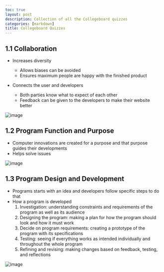 ```yaml
---
toc: true
layout: post
description: Collection of all the Collegeboard quizzes
categories: [markdown]
title: Collegeboard Quizzes
---
```


## 1.1 Collaboration

- Increases diversity

  - Allows biases can be avoided
  - Ensures maximum people are happy with the finished product

- Connects the user and developers

  - Both parties know what to expect of each other
  - Feedback can be given to the developers to make their website better

![image](https://user-images.githubusercontent.com/82348259/193751019-35d18bbf-b040-4aa5-bf1a-0cf6bf63c719.png)

## 1.2 Program Function and Purpose

- Computer innovations are created for a purpose and that purpose guides their developments
- Helps solve issues

![image](https://user-images.githubusercontent.com/82348259/193751140-bf6a6261-7415-4303-9892-b0d67c8205ce.png)

## 1.3 Program Design and Development

- Programs starts with an idea and developers follow specific steps to do that
- How a program is developed
  1. Investigation: understanding constraints and requirements of the program as well as its audience
  2. Designing the program: making a plan for how the program should look and how it must work
  3. Decide on program requirements: creating a prototype of the program with its specifications
  4. Testing: seeing if everything works as intended individually and throughout the whole program
  5. Refining and revising: making changes based on feedback, testing, and reflections

![image](https://user-images.githubusercontent.com/82348259/193751223-f6697e82-deff-4cb0-ba0c-1024469d23a3.png)
